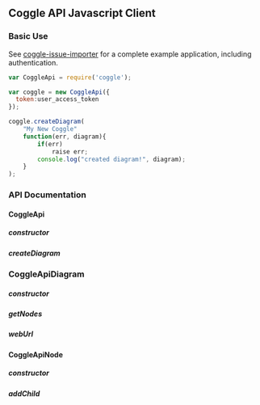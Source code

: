 ## Coggle API Javascript Client

### Basic Use
See [coggle-issue-importer](http://github.com/coggle/coggle-issue-importer) for
a complete example application, including authentication.

```js
var CoggleApi = require('coggle');

var coggle = new CoggleApi({
  token:user_access_token
});

coggle.createDiagram(
    "My New Coggle"
    function(err, diagram){
        if(err)
            raise err;
        console.log("created diagram!", diagram);
    }
);
```


### API Documentation

#### CoggleApi
##### constructor
##### createDiagram

### CoggleApiDiagram 
##### constructor
##### getNodes
##### webUrl

#### CoggleApiNode
##### constructor
##### addChild

